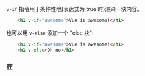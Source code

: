 
`v-if` 指令用于条件性地(表达式为 true 时)渲染一块内容。
```html
    <h1 v-if="awesome">Vue is awesome!</h1>
```
也可以用 `v-else` 添加一个 "else 块":
```html
    <h1 v-if="awesome">Vue is awesome!</h1>
    <h1 v-else>Oh no</h1>
```

### 在 <template> 元素上使用 v-if 条件渲染分组

因为 `v-if` 是一个指令，所以必须将它添加到一个元素上。如果想实现切换多个元素的效果，此时可以把一个 `<template>` 元素当做不可见的包裹元素，并在上面使用 `v-if`。最终的渲染结果将不包含 `<template>` 元素。
```html
    <template v-if="ok">
        <h1>Title</h1>
        <p>Paragraph 1</p>
        <p>Paragraph 2</p>
    </template>
```

### v-else

可以使用 `v-else` 指令来表示 `v-if` 的 "else 块":
```html
    <div v-if="Math.random() > 0.5">
        Now you see me
    </div>
    <div v-else>
        Now you don't
    </div>
```
v-else 元素必须紧跟在带 v-if 或者 v-else-if 的元素的后面，否则它将不会被识别。

### v-else-if

2.1.0 新增内容。充当 v-if 的 "else-if 块"，可以连续使用:
```html
    <div v-if="type === 'A'">
        A
    </div>
    <div v-else-if="type === 'B'">
        B
    </div>
    <div v-else-if="type === 'C'">
        C
    </div>
    <div v-else>
        Not A/B/C
    </div>
```
类似于 v-else，v-else-if 也必须紧跟在带 v-if 或者 v-else-if 的元素之后。


### 用 key 管理可复用的元素


